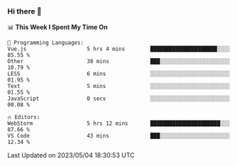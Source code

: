 ### Hi there 👋

<!--
**asdf12303116/asdf12303116** is a ✨ _special_ ✨ repository because its `README.md` (this file) appears on your GitHub profile.

Here are some ideas to get you started:

- 🔭 I’m currently working on ...
- 🌱 I’m currently learning ...
- 👯 I’m looking to collaborate on ...
- 🤔 I’m looking for help with ...
- 💬 Ask me about ...
- 📫 How to reach me: ...
- 😄 Pronouns: ...
- ⚡ Fun fact: ...
-->

<!--START_SECTION:waka-->
📊 **This Week I Spent My Time On** 

```text
💬 Programming Languages: 
Vue.js                   5 hrs 4 mins        █████████████████████░░░░   85.55 % 
Other                    38 mins             ███░░░░░░░░░░░░░░░░░░░░░░   10.79 % 
LESS                     6 mins              ░░░░░░░░░░░░░░░░░░░░░░░░░   01.95 % 
Text                     5 mins              ░░░░░░░░░░░░░░░░░░░░░░░░░   01.55 % 
JavaScript               0 secs              ░░░░░░░░░░░░░░░░░░░░░░░░░   00.08 % 

🔥 Editors: 
WebStorm                 5 hrs 12 mins       ██████████████████████░░░   87.66 % 
VS Code                  43 mins             ███░░░░░░░░░░░░░░░░░░░░░░   12.34 % 
```


 Last Updated on 2023/05/04 18:30:53 UTC
<!--END_SECTION:waka-->
